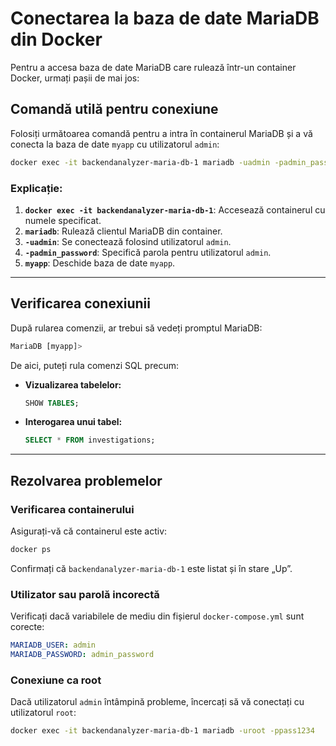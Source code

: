 # Conectarea la baza de date MariaDB din Docker

Pentru a accesa baza de date MariaDB care rulează într-un container Docker, urmați pașii de mai jos:

## Comandă utilă pentru conexiune

Folosiți următoarea comandă pentru a intra în containerul MariaDB și a vă conecta la baza de date `myapp` cu utilizatorul `admin`:

```bash
docker exec -it backendanalyzer-maria-db-1 mariadb -uadmin -padmin_password myapp
```

### Explicație:
1. **`docker exec -it backendanalyzer-maria-db-1`**: Accesează containerul cu numele specificat.
2. **`mariadb`**: Rulează clientul MariaDB din container.
3. **`-uadmin`**: Se conectează folosind utilizatorul `admin`.
4. **`-padmin_password`**: Specifică parola pentru utilizatorul `admin`.
5. **`myapp`**: Deschide baza de date `myapp`.

---

## Verificarea conexiunii
După rularea comenzii, ar trebui să vedeți promptul MariaDB:

```sql
MariaDB [myapp]>
```

De aici, puteți rula comenzi SQL precum:

- **Vizualizarea tabelelor:**
  ```sql
  SHOW TABLES;
  ```

- **Interogarea unui tabel:**
  ```sql
  SELECT * FROM investigations;
  ```

---

## Rezolvarea problemelor
### Verificarea containerului
Asigurați-vă că containerul este activ:

```bash
docker ps
```

Confirmați că `backendanalyzer-maria-db-1` este listat și în stare „Up”.

### Utilizator sau parolă incorectă
Verificați dacă variabilele de mediu din fișierul `docker-compose.yml` sunt corecte:

```yaml
MARIADB_USER: admin
MARIADB_PASSWORD: admin_password
```

### Conexiune ca root
Dacă utilizatorul `admin` întâmpină probleme, încercați să vă conectați cu utilizatorul `root`:

```bash
docker exec -it backendanalyzer-maria-db-1 mariadb -uroot -ppass1234
